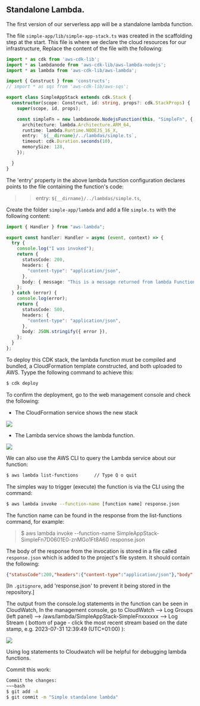 ## Standalone Lambda.

The first version of our serverless app will be a standalone lambda function.

The file `simple-app/lib/simple-app-stack.ts` was created in the scaffolding step at the start. This file is where we declare the cloud resources for our infrastructure, Replace the content of the file with the following:
~~~ts
import * as cdk from 'aws-cdk-lib';
import * as lambdanode from 'aws-cdk-lib/aws-lambda-nodejs';
import * as lambda from 'aws-cdk-lib/aws-lambda';

import { Construct } from 'constructs';
// import * as sqs from 'aws-cdk-lib/aws-sqs';

export class SimpleAppStack extends cdk.Stack {
  constructor(scope: Construct, id: string, props?: cdk.StackProps) {
    super(scope, id, props);

    const simpleFn = new lambdanode.NodejsFunction(this, "SimpleFn", {
      architecture: lambda.Architecture.ARM_64,
      runtime: lambda.Runtime.NODEJS_16_X,
      entry: `${__dirname}/../lambdas/simple.ts`,
      timeout: cdk.Duration.seconds(10),
      memorySize: 128,
    });

  }
}

~~~
The 'entry' property in the above lambda function configuration declares points to the file containing the function's code:
>>entry: `${__dirname}/../lambdas/simple.ts`,

Create the folder `simple-app/lambda` and add a file `simple.ts` with the following content:
~~~ts
import { Handler } from "aws-lambda";

export const handler: Handler = async (event, context) => {
  try {
    console.log("I was invoked");
    return {
      statusCode: 200,
      headers: {
        "content-type": "application/json",
      },
      body: { message: "This is a message returned from lambda Function" },
    };
  } catch (error) {
    console.log(error);
    return {
      statusCode: 500,
      headers: {
        "content-type": "application/json",
      },
      body: JSON.stringify({ error }),
    };
  }
};
~~~
To deploy this CDK stack, the lambda function must be compiled and bundled, a CloudFormation template 
constructed, and both uploaded to AWS. Tyype the following command to achieve this:
~~~bash
$ cdk deploy
~~~
To confirm the deployment, go to the web management console and check the following:
+ The CloudFormation service shows the new stack

![][simplestack]

+ The Lambda service shows the lambda function.

![][simplelambda]

We can also use the AWS CLI to query the Lambda service about our function:
~~~bash
$ aws lambda list-functions      // Type Q o quit
~~~
The simples way to trigger (execute) the function is via the CLI using the command:
~~~bash
$ aws lambda invoke --function-name [function name] response.json
~~~
The function name can be found in the response from the list-functions command, for example:
>$ aws lambda invoke --function-name SimpleAppStack-SimpleFn7D0601E0-znMGo1Ft8A60 response.json

The body of the response from the invocation is stored in a file called `response.json` which is added to the project's file system. It should contain the following:
~~~json
{"statusCode":200,"headers":{"content-type":"application/json"},"body":{"message":"This is a message returned from lambda Function"}}
~~~
[In `.gitignore`, add 'response.json' to prevent it being stored in the repository.]

The output from the console.log statements in the function can be seen in CloudWatch, In the management console, go to CloudWatch --> Log Groups (left panel) --> /aws/lambda/SimpleAppStack-SimpleFnxxxxxx --> Log Stream ( bottom of page - click the most recent stream based on the date stamp, e.g. 2023-07-31 12:39:49 (UTC+01:00) ):
  
![][logstream]

Using log statements to Cloudwatch will be helpful for debugging lambda functions.

Commit this work:
~~~bash
Commit the changes:
~~~bash
$ git add -A
$ git commit -m "Simple standalone lambda"
~~~

[simplestack]: ./img/simplestack.png
[simplelambda]: ./img/simplelambda.png
[logstream]: ./img/logstream.png

